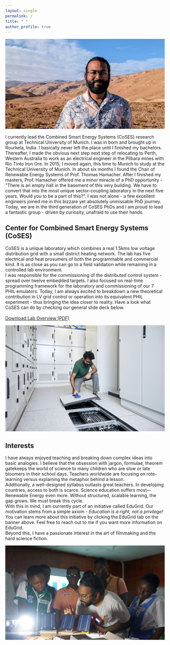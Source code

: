 ```yaml
---
layout: single
permalink: /
title: " "
author_profile: true
---
```


<div class="home-section bio-section">

  <div class="profile-image-container">
    <img src="/images/Profile_header.jpeg" alt="A photo of Anurag Mohapatra">
  </div>

  <div class="home-text" style="padding-right: 0;">
    <p>
      I currently lead the Combined Smart Energy Systems (CoSES) research group at Technical University of Munich. I was in born and brought up in Rourkela, India. I basically never left the place until I finished my bachelors. Thereafter, I made the obvious next step next step of relocating to Perth, Western Australia to work as an electrical engineer in the Pilbara mines with Rio Tinto Iron Ore. In 2015, I moved again, this time to Munich to study at the Technical University of Munich. In about six months I found the Chair of Renewable Energy Systems of Prof. Thomas Hamacher. After I finished my masters, Prof. Hamacher offered me a minor miracle of a PhD opportunity - "There is an empty hall in the basement of this very building. We have to convert that into the most unique sector-coupling laboratory in the next five years. Would you to be a part of this?". I was not alone - a few excellent engineers joined me in this bizzare yet absolutely unmissable PhD journey. Today, we are in the third generation of CoSES PhDs and I am proud to lead a fantastic group - driven by curiosity, unafraid to use their hands. 
    </p>
  </div>
  
</div>


<div class="home-section">
  <div class="home-text">
    <h2>Center for Combined Smart Energy Systems (CoSES)</h2>
    <p>
      CoSES is a unique laboratory which combines a real 1.5kms low voltage distribution grid with a small district heating network. The lab has five electrical and heat prosumers of both the programmable and commercial kind. It is as close as you can go to a field validation while remaining in a controlled lab environment.
      <br>
      I was responsible for the commissioning of the distributed control system - spread over twelve embedded targets. I also focused on real-time programming framework for the laboratory and commissioning of our 7 PHIL emulators. Today, I am always excited to breakdown a new theoretical contribution in LV grid control or operation into its equivalent PHIL experiment - thus bringing the idea closer to reality. Have a look what CoSES can do by checking our general slide deck below.
      <br><br>
      <a href="/files/CoSES_Lab_Overview.pdf" class="btn btn--info">Download Lab Overview (PDF)</a>
    </p>
  </div>
  <div class="home-image">
    <img src="/images/coses.jpg" alt="A photo of the CoSES Laboratory">
  </div>
</div>


<div class="home-section">
  <div class="home-text">
    <h2>Interests</h2>
    <p>
      I have always enjoyed teaching and breaking down complex ideas into basic analogies. I believe that the obsession with jargon, formulae, theorem gatekeeps the world of science to many children who are slow or late bloomers in their school days. Teachers worldwide are focusing on rote-learning versus explaining the metaphor behind a lesson.
      <br>
      Additionally, a well-designed syllabus outlasts great teachers. In developing countries, access to both is scarce. Science education suffers most—Renewable Energy even more. Without structured, scalable learning, the gap grows. We must break this cycle.
      <br>
      With this in mind, I am currently part of an initiative called EduGrid. Our motivation stems from a simple axiom - <em>Education is a right, not a privilege!</em> You can learn more about this initiative by clicking the EduGrid tab on the banner above. Feel free to reach out to me if you want more information on EduGrid.
      <br>
      Beyond this, I have a passionate interest in the art of filmmaking and the hard science fiction.
    </p>
  </div>
  <div class="home-image">
    <img src="/images/edugrid.JPG" alt="A photo representing your interests">
  </div>
</div>